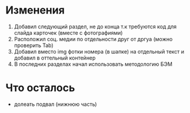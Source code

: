 #  Изменения
1. Добавил следующий раздел, не до конца т.к требуются код для слайда карточек (вместе с фотографиями)
2. Расположил соц. медии по отдельности друг от дргуа (можно проверить Tab)
3. Добавил вместо img фотки номера (в шапке) на отдельный текст и добавил в оттельный контейнер 
4. В последних разделах начал использовать методологию БЭМ

# Что осталось 
* долеать подвал (нижнюю часть)

